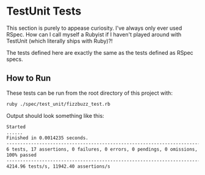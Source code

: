 # TestUnit Tests

This section is purely to appease curiosity.
I've always only ever used RSpec.
How can I call myself a Rubyist if I haven't played around with TestUnit (which literally ships with Ruby)?!

The tests defined here are exactly the same as the tests defined as RSpec specs.

## How to Run

These tests can be run from the root directory of this project with:

```sh
ruby ./spec/test_unit/fizzbuzz_test.rb
```

Output should look something like this:

```sh
Started
......
Finished in 0.0014235 seconds.
------------------------------------------------------------------------------------------------------------------
6 tests, 17 assertions, 0 failures, 0 errors, 0 pendings, 0 omissions, 0 notifications
100% passed
------------------------------------------------------------------------------------------------------------------
4214.96 tests/s, 11942.40 assertions/s
```

